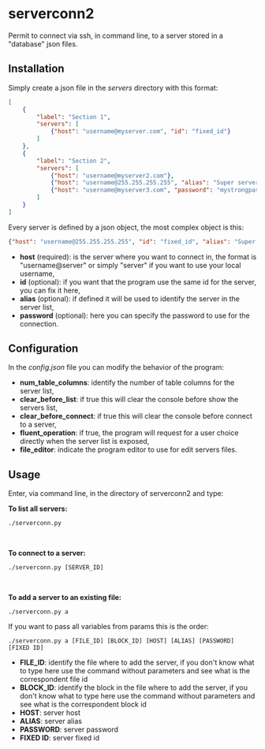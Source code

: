 # serverconn2
Permit to connect via ssh, in command line, to a server stored in a "database" json files.

## Installation
Simply create a json file in the _servers_ directory with this format:
```json
[
    {
        "label": "Section 1",
        "servers": [
            {"host": "username@myserver.com", "id": "fixed_id"}
        ]
    },
    {
        "label": "Section 2",
        "servers": [
            {"host": "username@myserver2.com"},
            {"host": "username@255.255.255.255", "alias": "Super server!"},
            {"host": "username@myserver3.com", "password": "mystrongpassword"}
        ]
    }
]
```
Every server is defined by a json object, the most complex object is this:
```json
{"host": "username@255.255.255.255", "id": "fixed_id", "alias": "Super server!", "password": "mystrongpassword"}
```
- **host** (required): is the server where you want to connect in, the format is "username@server" or simply "server" if you want to use your local username,
- **id** (optional): if you want that the program use the same id for the server, you can fix it here,
- **alias** (optional): if defined it will be used to identify the server in the server list,
- **password** (optional): here you can specify the password to use for the connection.

## Configuration
In the _config.json_ file you can modify the behavior of the program:
- **num_table_columns**: identify the number of table columns for the server list,
- **clear_before_list**: if true this will clear the console before show the servers list,
- **clear_before_connect**: if true this will clear the console before connect to a server,
- **fluent_operation**: if true, the program will request for a user choice directly when the server list is exposed,
- **file_editor**: indicate the program editor to use for edit servers files.

## Usage
Enter, via command line, in the directory of serverconn2 and type:

**To list all servers:**
```commandline
./serverconn.py
```
<br>

**To connect to a server:**
```commandline
./serverconn.py [SERVER_ID]
```
<br>

**To add a server to an existing file:**
```commandline
./serverconn.py a
```
If you want to pass all variables from params this is the order:
```commandline
./serverconn.py a [FILE_ID] [BLOCK_ID] [HOST] [ALIAS] [PASSWORD] [FIXED ID]
```
- **FILE_ID**: identify the file where to add the server, if you don't know what to type here use the command without parameters and see what is the correspondent file id
- **BLOCK_ID**: identify the block in the file where to add the server, if you don't know what to type here use the command without parameters and see what is the correspondent block id
- **HOST**: server host
- **ALIAS**: server alias
- **PASSWORD**: server password
- **FIXED ID**: server fixed id
